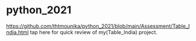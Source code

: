 # python_2021
https://github.com/thtmounika/python_2021/blob/main/Assessment/Table_India.html tap here for quick review of my(Table_India) project.
